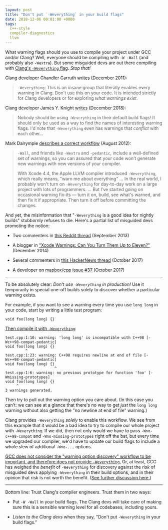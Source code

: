 ```yaml
---
layout: post
title: "Don't put `-Weverything` in your build flags"
date: 2018-12-06 00:01:00 +0000
tags:
  c++-style
  compiler-diagnostics
  llvm
---
```


What warning flags should you use to compile your project under GCC and/or Clang?
Well, everyone should be compiling with `-W -Wall` (and probably also `-Wextra`).
But some misguided devs are out there compiling with
[Clang's `-Weverything` flag](https://clang.llvm.org/docs/UsersManual.html#diagnostics-enable-everything).
*Stop that!*

Clang developer Chandler Carruth [writes](https://softwareengineering.stackexchange.com/questions/122608/clang-warning-flags-for-objective-c-development/124574#124574)
(December 2011):

> `-Weverything`: This is an insane group that literally enables every warning in Clang.
> Don't use this on your code. It is intended strictly for Clang developers or for
> exploring *what warnings exist*.

Clang developer James Y. Knight [writes](http://lists.llvm.org/pipermail/cfe-commits/Week-of-Mon-20181203/253703.html)
(December 2018):

> Nobody should be using `-Weverything` in their default build flags! It
> should only be used as a way to find the names of interesting warning
> flags. I'd note that `-Weverything` even has warnings that _conflict_ with
> each other...

Mark Dalrymple [describes a correct workflow](https://www.bignerdranch.com/blog/a-bit-on-warnings/) (August 2012):

> `-Wall`, and friends like `-Wextra` and `-pedantic`, include a well-defined set of warnings,
> so you can assured that your code won’t generate new warnings with new versions of your compiler.
>
> With Xcode 4.4, the Apple LLVM compiler introduced `-Weverything`, which really means,
> "warn me about everything" ... In the real world, I probably won't turn on `-Weverything`
> for day-to-day work on a large project with lots of programmers. ... But I’ve started going
> on occasional warning fix-its — turn it on, build, see what's warned, and then fix it
> if appropriate. Then turn it off before committing the changes.

And yet, the misinformation that "`-Weverything` is a good idea for nightly builds"
stubbornly refuses to die. Here's a partial list of misguided devs promoting the notion:

- Two commenters in [this Reddit thread](https://www.reddit.com/r/programming/comments/1m263m/turn_on_your_damn_warnings/) (September 2013)

- A blogger in ["Xcode Warnings: Can You Turn Them Up to Eleven?"](https://qualitycoding.org/xcode-warnings/) (December 2014)

- Several commenters in [this HackerNews thread](https://news.ycombinator.com/item?id=15400396) (October 2017)

- A developer on [mapbox/cpp issue #37](https://github.com/mapbox/cpp/issues/37) (October 2017)

----

To be absolutely clear: *Don't use `-Weverything` in production!* Use it temporarily in special
one-off builds solely to discover whether a particular warning exists.

For example, if you want to see a warning every time you use `long long` in your code,
start by writing a little test program:

    void foo(long long) {}

[Then compile it with `-Weverything`](https://godbolt.org/z/ej6zTh):

    test.cpp:1:10: warning: 'long long' is incompatible with C++98 [-Wc++98-compat-pedantic]
    void foo(long long) {}
             ^
    test.cpp:1:23: warning: C++98 requires newline at end of file [-Wc++98-compat-pedantic]
    void foo(long long) {}
                          ^
    test.cpp:1:6: warning: no previous prototype for function 'foo' [-Wmissing-prototypes]
    void foo(long long) {}
         ^
    3 warnings generated.

Then try to pull out the warning option you care about. (In this case you can't: we can see at a glance that
there's no way to get *just* the `long long` warning without also getting the "no newline at end of file"
warning.)

Clang provides `-Weverything` *solely* to enable this workflow. We see from this example that
it would be a bad idea to try to compile our whole project with `-Weverything`. If we did, then
not only would we have to pass `-Wno-c++98-compat` and `-Wno-missing-prototypes` right off the bat,
but every time we upgraded our compiler, we'd have to update our build flags to include a whole slew
of additional `-Wno-...` options.

[GCC does not consider the "warning option discovery" workflow to be important, and therefore does not
provide `-Weverything`.](https://gcc.gnu.org/bugzilla/show_bug.cgi?id=66293)
Or, at least, GCC has weighed the *benefit* of `-Weverything` for discovery
against the *risk* of misguided devs applying `-Weverything` in their build options,
and in their opinion that risk is not worth the benefit.
([See further discussion here.](https://gcc.gnu.org/bugzilla/show_bug.cgi?id=53313))

----

Bottom line: Trust Clang's compiler engineers. Trust them in two ways:

- Put `-W -Wall` in your build flags. The Clang devs will take care of making sure this is a
    sensible warning level for all codebases, including yours.

- *Listen to the Clang devs* when they say, "Don't put `-Weverything` in your build flags."
